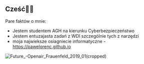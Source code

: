 ## Cześć🙋‍♂️

Pare faktów o mnie:
- Jestem studentem AGH na kierunku Cyberbezpieczeństwo
- Jestem entuzajasta zadań z WDI szczególnie tych z narzędzi
- moja najwieksze osiagniecie informatyczne - https://pawelorenc.github.io
  
![Future_-_Openair_Frauenfeld_2019_01_(cropped)](https://github.com/user-attachments/assets/770636d8-e2b2-4eeb-87d5-c1d92ecdd206)
